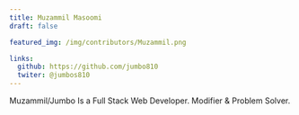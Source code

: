 ```yaml
---
title: Muzammil Masoomi
draft: false

featured_img: /img/contributors/Muzammil.png

links:
  github: https://github.com/jumbo810
  twiter: @jumbos810
---
```


Muzammil/Jumbo Is a Full Stack Web Developer. Modifier & Problem Solver.
